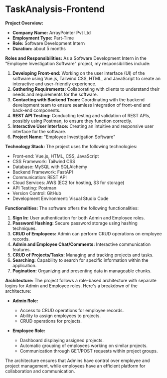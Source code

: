 # TaskAnalysis-Frontend
 
**Project Overview:**
- **Company Name:** ArrayPointer Pvt Ltd
- **Employment Type:** Part-Time
- **Role:** Software Development Intern
- **Duration:** about 5 months

**Roles and Responsibilities:**
As a Software Development Intern in the "Employee Investigation Software" project, my responsibilities include:
1. **Developing Front-end:** Working on the user interface (UI) of the software using Vue.js, Tailwind CSS, HTML, and JavaScript to create an interactive and user-friendly experience.
2. **Gathering Requirements:** Collaborating with clients to understand their needs and requirements for the software.
3. **Contacting with Backend Team:** Coordinating with the backend development team to ensure seamless integration of front-end and back-end components.
4. **REST API Testing:** Conducting testing and validation of REST APIs, possibly using Postman, to ensure they function correctly.
5. **Interactive User Interface:** Creating an intuitive and responsive user interface for the software.
6. **Project Name:** "Employee Investigation Software"

**Technology Stack:**
The project uses the following technologies:
- Front-end: Vue.js, HTML, CSS, JavaScript
- CSS Framework: Tailwind CSS
- Database: MySQL with SQLAlchemy
- Backend Framework: FastAPI
- Communication: REST API
- Cloud Services: AWS (EC2 for hosting, S3 for storage)
- API Testing: Postman
- Version Control: GitHub
- Development Environment: Visual Studio Code

**Functionalities:**
The software offers the following functionalities:
1. **Sign In:** User authentication for both Admin and Employee roles.
2. **Password Hashing:** Secure password storage using hashing techniques.
3. **CRUD of Employees:** Admin can perform CRUD operations on employee records.
4. **Admin and Employee Chat/Comments:** Interactive communication features.
5. **CRUD of Projects/Tasks:** Managing and tracking projects and tasks.
6. **Searching:** Capability to search for specific information within the application.
7. **Pagination:** Organizing and presenting data in manageable chunks.

**Architecture:**
The project follows a role-based architecture with separate logins for Admin and Employee roles. Here's a breakdown of the architecture:

- **Admin Role:** 
  - Access to CRUD operations for employee records.
  - Ability to assign employees to projects.
  - CRUD operations for projects.

- **Employee Role:**
  - Dashboard displaying assigned projects.
  - Automatic grouping of employees working on similar projects.
  - Communication through GET/POST requests within project groups.

The architecture ensures that Admins have control over employee and project management, while employees have an efficient platform for collaboration and communication.

